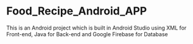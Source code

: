 # Food_Recipe_Android_APP
This is an Android project which is built in Android Studio using XML for Front-end, Java for Back-end and Google Firebase for Database 

